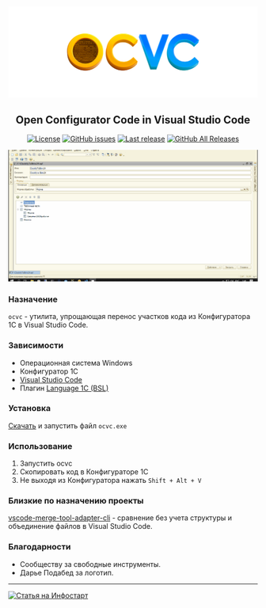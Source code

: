 ![](img/logo_full.png)

<h2 align="center">Open Configurator Code in Visual Studio Code</h2>

<p align="center">
<a href="https://github.com/alei1180/ocvc/blob/master/LICENSE"><img alt="License" src="https://img.shields.io/github/license/alei1180/ocvc?style=badge"></a>
<a href="https://github.com/alei1180/ocvc/issues"><img alt="GitHub issues" src="https://img.shields.io/github/issues-raw/alei1180/ocvc?style=badge"></a>
<a href="https://github.com/alei1180/ocvc/releases/latest"><img alt="Last release" src="https://img.shields.io/github/v/release/alei1180/ocvc?include_prereleases&label=last%20release&style=badge"></a>
<a href="https://github.com/alei1180/ocvc/releases"><img alt="GitHub All Releases" src="https://img.shields.io/github/downloads/alei1180/ocvc/total?style=flat-square"></a>
</p>

![](img/ocvc.gif)

### Назначение
`ocvc` - утилита, упрощающая перенос участков кода из Конфигуратора 1С в Visual Studio Code.

### Зависимости
- Операционная система Windows
- Конфигуратор 1С
- [Visual Studio Code](https://code.visualstudio.com/)
- Плагин [Language 1C (BSL)](https://marketplace.visualstudio.com/items?itemName=1c-syntax.language-1c-bsl)

### Установка
[Скачать](https://github.com/alei1180/ocvc/releases) и запустить файл `ocvc.exe`

### Использование
1) Запустить ocvc 
2) Скопировать код в Конфигураторе 1С
3) Не выходя из Конфигуратора нажать `Shift + Alt + V`

### Близкие по назначению проекты
[vscode-merge-tool-adapter-cli](https://github.com/zeegin/vscode-merge-tool-adapter-cli) - сравнение без учета структуры и объединение файлов в Visual Studio Code.

### Благодарности
- Сообществу за свободные инструменты.
- Дарье Подабед за логотип.

___

<a href="https://infostart.ru/1c/tools/2169394/" target="_blank"><img alt="Статья на Инфостарт" src="https://infostart.ru/bitrix/templates/sandbox_empty/assets/tpl/abo/img/logo.svg"></a>

